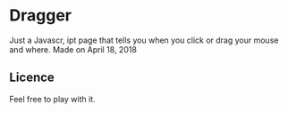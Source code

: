 # Dragger
Just a Javascr, ipt page that tells you when you click or drag your mouse and where.
Made on April 18, 2018

## Licence
Feel free to play with it.
